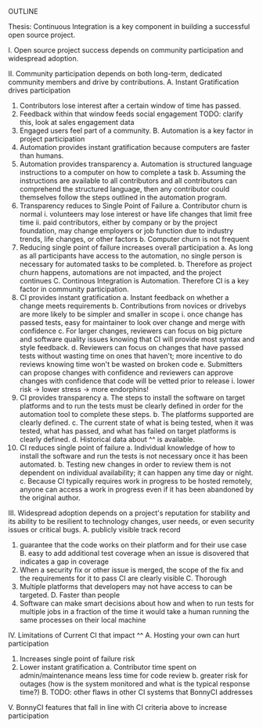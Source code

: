 OUTLINE

Thesis:
Continuous Integration is a key component in building a successful open source project.
  
I. Open source project success depends on community participation and widespread adoption.

II. Community participation depends on both long-term, dedicated community members and drive by contributions.
 A. Instant Gratification drives participation
  1. Contributors lose interest after a certain window of time has passed.
  2. Feedback within that window feeds social engagement TODO: clarify this, look at sales engagement data
  3. Engaged users feel part of a community.
 B. Automation is a key factor in project participation
  1. Automation provides instant gratification because computers are faster than humans.
  2. Automation provides transparency
   a. Automation is structured language instructions to a computer on how to complete a task
   b. Assuming the instructions are available to all contributors and all contributors can comprehend the structured language, then any contributor could themselves follow the steps outlined in the automation program.
  3. Transparency reduces to Single Point of Failure
   a. Contributor churn is normal
    i. volunteers may lose interest or have life changes that limit free time
    ii. paid contributors, either by company or by the project foundation, may change employers or job function due to industry trends, life changes, or other factors
   b. Computer churn is not frequent
  4. Reducing single point of failure increases overall participation
   a. As long as all participants have access to the automation, no single person is necessary for automated tasks to be completed.
   b. Therefore as project churn happens, automations are not impacted, and the project continues
 C. Continous Integration is Automation. Therefore CI is a key factor in community participation.
   1. CI provides instant gratification
    a. Instant feedback on whether a change meets requirements
    b. Contributions from novices or drivebys are more likely to be simpler and smaller in scope
     i. once change has passed tests, easy for maintainer to look over change and merge with confidence 
    c. For larger changes, reviewers can focus on big picture and software quality issues knowing that CI will provide most syntax and style feedback.
    d. Reviewers can focus on changes that have passed tests without wasting time on ones that haven't; more incentive to do reviews knowing time won't be wasted on broken code
    e. Submitters can propose changes with confidence and reviewers can approve changes with confidence that code will be vetted prior to release
     i. lower risk -> lower stress -> more endorphins!
   2. CI provides transparency
    a. The steps to install the software on target platforms and to run the tests must be clearly defined in order for the automation tool to complete these steps.
    b. The platforms supported are clearly defined.
    c. The current state of what is being tested, when it was tested, what has passed, and what has failed on target platforms is clearly defined.
    d. Historical data about ^^ is available.
   3. CI reduces single point of failure
    a. Individual knowledge of how to install the software and run the tests is not necessary once it has been automated.
    b. Testing new changes in order to review them is not dependent on individual availability; it can happen any time day or night.
    c. Because CI typically requires work in progress to be hosted remotely, anyone can access a work in progress even if it has been abandoned by the original author.

III. Widespread adoption depends on a project's reputation for stability and its ability to be resilient to technology changes, user needs, or even security issues or critical bugs.
 A. publicly visible track record
  1. guarantee that the code works on their platform and for their use case
 B. easy to add additional test coverage when an issue is disovered that indicates a gap in coverage
  1. When a security fix or other issue is merged, the scope of the fix and the requirements for it to pass CI are clearly visible
 C. Thorough
  1. Multiple platforms that developers may not have access to can be targeted.
 D. Faster than people
 1. Software can make smart decisions about how and when to run tests for multiple jobs in a fraction of the time it would take a human running the same processes on their local machine

IV. Limitations of Current CI that impact ^^
 A. Hosting your own can hurt participation
  1. Increases single point of failure risk
  2. Lower instant gratification
   a. Contributor time spent on admin/maintenance means less time for code review
   b. greater risk for outages (how is the system monitored and what is the typical response time?)
 B. TODO: other flaws in other CI systems that BonnyCI addresses
   
V. BonnyCI features that fall in line with CI criteria above to increase participation


 



